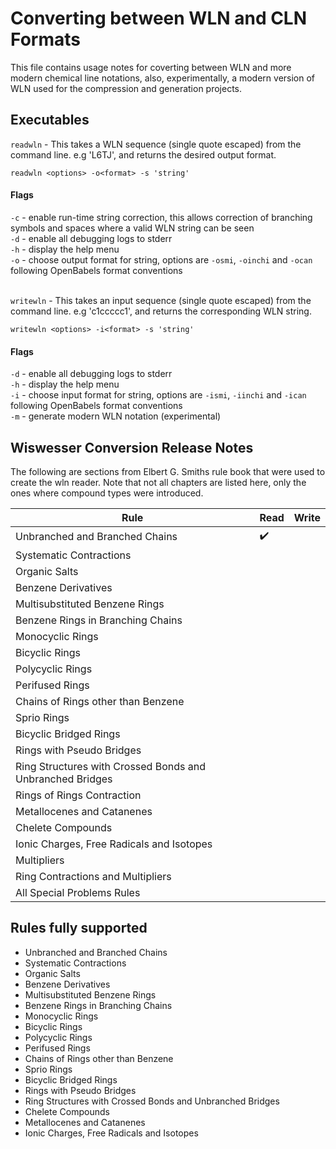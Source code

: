 

# Converting between WLN and CLN Formats

This file contains usage notes for coverting between WLN and more modern chemical line notations, also, experimentally, a modern version of WLN used for the compression and generation projects. 

## Executables

`readwln` - This takes a WLN sequence (single quote escaped) from the command line. e.g 'L6TJ', and returns the desired output format. 

```
readwln <options> -o<format> -s 'string'
```

#### Flags

`-c` - enable run-time string correction, this allows correction of branching symbols and spaces where a valid WLN string can be seen <br>
`-d` - enable all debugging logs to stderr<br>
`-h` - display the help menu <br>
`-o` - choose output format for string, options are `-osmi`, `-oinchi` and `-ocan` following OpenBabels format conventions <br>
<br>

`writewln` - This takes an input sequence (single quote escaped) from the command line. e.g 'c1ccccc1', and returns the corresponding WLN string. 


```
writewln <options> -i<format> -s 'string'
```

#### Flags 

`-d` - enable all debugging logs to stderr<br>
`-h` - display the help menu <br>
`-i` - choose input format for string, options are `-ismi`, `-iinchi` and `-ican` following OpenBabels format conventions <br>
`-m` - generate modern WLN notation (experimental)


## Wiswesser Conversion Release Notes

The following are sections from Elbert G. Smiths rule book that were used to create the wln reader. Note that not all chapters are listed here, only the ones where compound types were introduced.

| Rule | Read | Write |
| ---- | ---- | ---- |
|Unbranched and Branched Chains | :heavy_check_mark: | | 
|Systematic Contractions | | |
|Organic Salts | | |
|Benzene Derivatives | | |
|Multisubstituted Benzene Rings | | |
|Benzene Rings in Branching Chains | | |
|Monocyclic Rings | | |
|Bicyclic Rings | | |
|Polycyclic Rings | | |
|Perifused Rings | | |
|Chains of Rings other than Benzene | | |
|Sprio Rings | | |
|Bicyclic Bridged Rings | | |
|Rings with Pseudo Bridges | | |  
|Ring Structures with Crossed Bonds and Unbranched Bridges | | |
|Rings of Rings Contraction | | | 
|Metallocenes and Catanenes | | |
|Chelete Compounds | | |
|Ionic Charges, Free Radicals and Isotopes | | |
|Multipliers | | |
|Ring Contractions and Multipliers | | |
|All Special Problems Rules | | |



## Rules fully supported
* Unbranched and Branched Chains
* Systematic Contractions
* Organic Salts
* Benzene Derivatives
* Multisubstituted Benzene Rings
* Benzene Rings in Branching Chains
* Monocyclic Rings
* Bicyclic Rings
* Polycyclic Rings
* Perifused Rings
* Chains of Rings other than Benzene
* Sprio Rings
* Bicyclic Bridged Rings
* Rings with Pseudo Bridges
* Ring Structures with Crossed Bonds and Unbranched Bridges
* Chelete Compounds
* Metallocenes and Catanenes 
* Ionic Charges, Free Radicals and Isotopes

